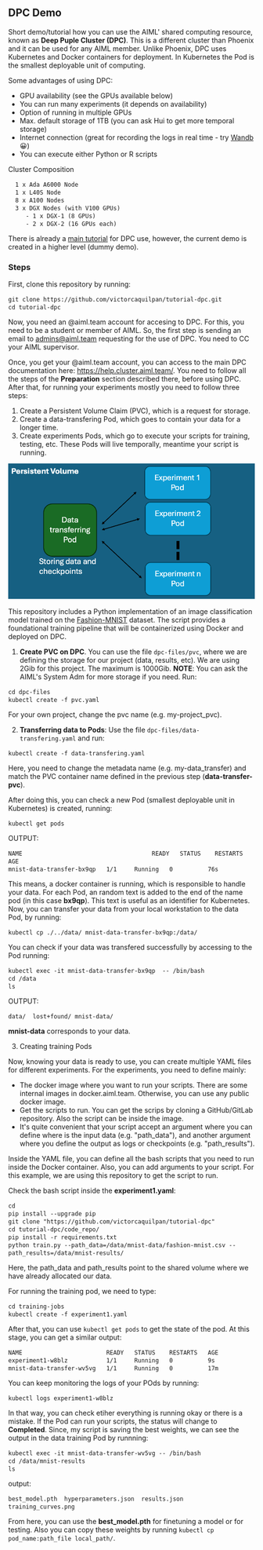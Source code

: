 ## DPC Demo 

Short demo/tutorial how you can use the AIML' shared computing resource, known as **Deep Puple Cluster (DPC)**. This is a different cluster than Phoenix and it can be used for any AIML member. Unlike Phoenix, DPC uses Kubernetes and Docker containers for deployment. In Kubernetes the Pod is the smallest deployable unit of computing.

Some advantages of using DPC:

* GPU availability (see the GPUs available below)
* You can run many experiments (it depends on availability)
* Option of running in multiple GPUs 
* Max. default storage of 1TB (you can ask Hui to get more temporal storage)
* Internet connection (great for recording the logs in real time - try [Wandb](https://wandb.ai/) 😀)
* You can execute either Python or R scripts

Cluster Composition

```
  1 x Ada A6000 Node
  1 x L40S Node
  8 x A100 Nodes
  3 x DGX Nodes (with V100 GPUs)
     - 1 x DGX-1 (8 GPUs)
     - 2 x DGX-2 (16 GPUs each)
```

There is already a [main tutorial](https://github.com/aiml-au) for DPC use, however, the current demo is created in a higher level (dummy demo).

### Steps 

First, clone this repository by running:

```
git clone https://github.com/victorcaquilpan/tutorial-dpc.git
cd tutorial-dpc
```

Now, you need an @aiml.team account for accesing to DPC. For this, you need to be a student or member of AIML. So, the first step is sending an email to admins@aiml.team requesting for the use of DPC. You need to CC your AIML supervisor. 

Once, you get your @aiml.team account, you can access to the main DPC documentation here: https://help.cluster.aiml.team/. You need to follow all the steps of the **Preparation** section described there, before using DPC. After that, for running your experiments mostly you need to follow three steps:

1) Create a Persistent Volume Claim (PVC), which is a request for storage.
2) Create a data-transfering Pod, which goes to contain your data for a longer time.
3) Create experiments Pods, which go to execute your scripts for training, testing, etc. These Pods will live temporally, meantime your script is running.

![Simple structure](images/dpc.png)


This repository includes a Python implementation of an image classification model trained on the [Fashion-MNIST](https://www.kaggle.com/datasets/zalando-research/fashionmnist) dataset. The script provides a foundational training pipeline that will be containerized using Docker and deployed on DPC.

1) **Create PVC on DPC**. You can use the file `dpc-files/pvc`, where we are defining the storage for our project (data, results, etc). We are using 2Gib for this project. The maximum is 1000Gib. **NOTE**: You can ask the AIML's System Adm for more storage if you need. Run: 

```
cd dpc-files
kubectl create -f pvc.yaml
```

For your own project, change the pvc name  (e.g. my-project_pvc).

2) **Transferring data to Pods**: Use the file `dpc-files/data-transfering.yaml` and run: 

```
kubectl create -f data-transfering.yaml
```

Here, you need to change the metadata name (e.g. my-data_transfer) and match the PVC container name defined in the previous step (**data-transfer-pvc**).

After doing this, you can check a new Pod (smallest deployable unit in Kubernetes) is created, running:
```
kubectl get pods
```
OUTPUT:
```
NAME                                     READY   STATUS    RESTARTS   AGE
mnist-data-transfer-bx9qp   1/1     Running   0          76s
```
This means, a docker container is running, which is responsible to handle your data. For each Pod, an random text is added to the end of the name pod  (in this case **bx9qp**). This text is useful as an identifier for Kubernetes. Now, you can transfer your data from your local workstation to the data Pod, by running:
```
kubectl cp ./../data/ mnist-data-transfer-bx9qp:/data/
```
You can check if your data was transfered successfully by accessing to the Pod running: 
```
kubectl exec -it mnist-data-transfer-bx9qp  -- /bin/bash
cd /data
ls
```

OUTPUT:
```
data/  lost+found/ mnist-data/
```

**mnist-data** corresponds to your data.

3) Creating training Pods

Now, knowing your data is ready to use, you can create multiple YAML files for different experiments. For the experiments, you need to define mainly:

* The docker image where you want to run your scripts. There are some internal images in docker.aiml.team. Otherwise, you can use any public docker image.  
* Get the scripts to run. You can get the scrips by cloning a GitHub/GitLab repository. Also the script can be inside the image. 
* It's quite convenient that your script accept an argument where you can define where is the input data (e.g. "path_data"), and another argument where you define the output as logs or checkpoints (e.g. "path_results").

Inside the YAML file, you can define all the bash scripts that you need to run inside the Docker container. Also, you can add arguments to your script. For this example, we are using this repository to get the script to run.


Check the bash script inside the **experiment1.yaml**:

```
cd 
pip install --upgrade pip
git clone "https://github.com/victorcaquilpan/tutorial-dpc"
cd tutorial-dpc/code_repo/
pip install -r requirements.txt
python train.py --path_data=/data/mnist-data/fashion-mnist.csv --path_results=/data/mnist-results/
```
Here, the path_data and path_results point to the shared volume where we have already allocated our data.

For running the training pod, we need to type:

```
cd training-jobs
kubectl create -f experiment1.yaml
```

After that, you can use  ```kubectl get pods``` to get the state of the pod. At this stage, you can get a similar output:

```
NAME                        READY   STATUS    RESTARTS   AGE
experiment1-w8blz           1/1     Running   0          9s
mnist-data-transfer-wv5vg   1/1     Running   0          17m

```
You can keep monitoring the logs of your POds by running:
```
kubectl logs experiment1-w8blz
```
In that way, you can check etiher everything is running okay or there is a mistake. If the Pod can run your scripts, the status will change to **Completed**. Since, my script is saving the best weights, we can see the output in the data training Pod by runnning:

```
kubectl exec -it mnist-data-transfer-wv5vg -- /bin/bash
cd /data/mnist-results
ls
```

output:
```
best_model.pth  hyperparameters.json  results.json  training_curves.png
```

From here, you can use the **best_model.pth** for finetuning a model or for testing. Also you can copy these weights by running ```kubectl cp pod_name:path_file local_path/```.








